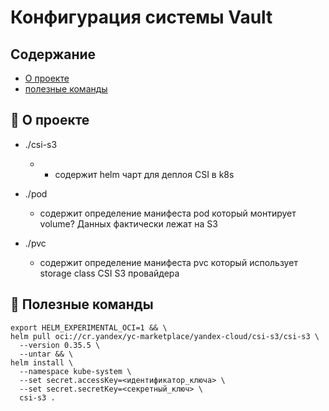 # Конфигурация системы Vault

## Содержание

- [О проекте](#ee)
- [полезные команды](#p)




## 🧐 О проекте <a name = "ee"></a>

- ./csi-s3
    - - содержит helm чарт для деплоя CSI в k8s 

- ./pod
    - содержит определение манифеста pod который монтирует volume? Данных фактически лежат на S3

- ./pvc
    - содержит определение манифеста pvc который использует storage class CSI S3 провайдера
    

## 🧐 Полезные команды <a name = "p"></a>

```
export HELM_EXPERIMENTAL_OCI=1 && \
helm pull oci://cr.yandex/yc-marketplace/yandex-cloud/csi-s3/csi-s3 \
  --version 0.35.5 \
  --untar && \
helm install \
  --namespace kube-system \
  --set secret.accessKey=<идентификатор_ключа> \
  --set secret.secretKey=<секретный_ключ> \
  csi-s3 .
```